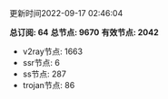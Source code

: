 更新时间2022-09-17 02:46:04

**总订阅: 64**
**总节点: 9670**
**有效节点: 2042**
- v2ray节点: 1663
- ssr节点: 6
- ss节点: 287
- trojan节点: 86
